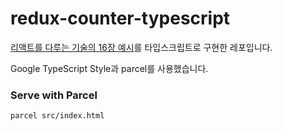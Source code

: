 # redux-counter-typescript

[리액트를 다루는 기술의 16장 예시](https://thebook.io/080203/ch16/)를 타입스크립트로 구현한 레포입니다.

Google TypeScript Style과 parcel를 사용했습니다.

### Serve with Parcel 

``` bash
parcel src/index.html
```

